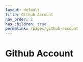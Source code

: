 ```yaml
---
layout: default
title: Github Account
nav_order: 2
has_children: true
permalink: /pages/github-account
---
```


# Github Account

